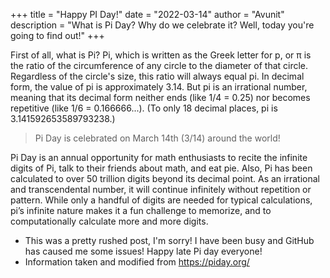 +++
title = "Happy PI Day!"
date = "2022-03-14"
author = "Avunit"
description = "What is Pi Day? Why do we celebrate it? Well, today you're going to find out!"
+++

First of all, what is Pi? Pi, which is written as the Greek letter for p, or π is the ratio of the circumference of any circle to the diameter of that circle. Regardless of the circle's size, this ratio will always equal pi. In decimal form, the value of pi is approximately 3.14. But pi is an irrational number, meaning that its decimal form neither ends (like 1/4 = 0.25) nor becomes repetitive (like 1/6 = 0.166666...). (To only 18 decimal places, pi is 3.141592653589793238.)

> Pi Day is celebrated on March 14th (3/14) around the world!

Pi Day is an annual opportunity for math enthusiasts to recite the infinite digits of Pi, talk to their friends about math, and eat pie. Also, Pi has been calculated to over 50 trillion digits beyond its decimal point. As an irrational and transcendental number, it will continue infinitely without repetition or pattern. While only a handful of digits are needed for typical calculations, pi’s infinite nature makes it a fun challenge to memorize, and to computationally calculate more and more digits.

- This was a pretty rushed post, I'm sorry! I have been busy and GitHub has caused me some issues! Happy late Pi day everyone!
- Information taken and modified from https://piday.org/